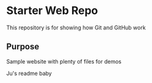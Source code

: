 # Starter Web Repo

This repository is for showing how Git and GitHub work

## Purpose

Sample website with plenty of files for demos

Ju's readme baby
